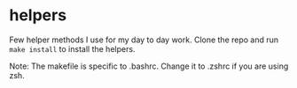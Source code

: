 # helpers

Few helper methods I use for my day to day work. Clone the repo and run `make install` to install the helpers.

Note: The makefile is specific to .bashrc. Change it to .zshrc if you are using zsh.